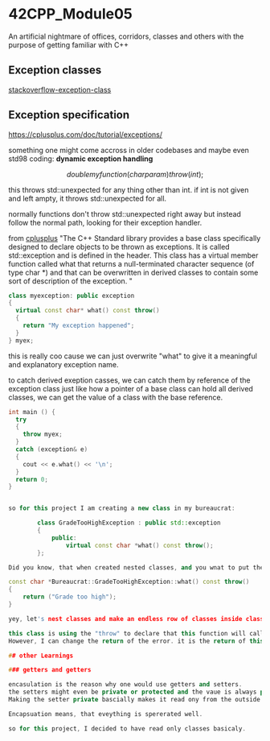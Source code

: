 # 42CPP_Module05
An artificial nightmare of offices, corridors, classes and others with the purpose of getting familiar with C++

## Exception classes

[stackoverflow-exception-class](https://stackoverflow.com/questions/35215169/c-create-a-class-exception)

## Exception specification

https://cplusplus.com/doc/tutorial/exceptions/

something one might come accross in older codebases and maybe even std98 coding: **dynamic exception handling**

$$double myfunction (char param) throw (int);$$

this throws std::unexpected for any thing other than int.
if int is not given and left ampty, it throws std::unexpected for all.

normally functions don't throw std::unexpected right away but instead follow the normal path, looking for their exception handler.

from [cplusplus](https://cplusplus.com/doc/tutorial/exceptions/)
"The C++ Standard library provides a base class specifically designed to declare objects to be thrown as exceptions. It is called std::exception and is defined in the <exception> header. This class has a virtual member function called what that returns a null-terminated character sequence (of type char *) and that can be overwritten in derived classes to contain some sort of description of the exception.
"
```C++
class myexception: public exception
{
  virtual const char* what() const throw()
  {
    return "My exception happened";
  }
} myex;
```
this is really coo cause we can just overwrite "what" to give it a meaningful and explanatory exception name.

to catch derived exeption casses, we can catch them by reference of the exception class
just like how a pointer of a base class can hold all derived classes, we can get the value of a class with the base reference.

```c++
int main () {
  try
  {
    throw myex;
  }
  catch (exception& e)
  {
    cout << e.what() << '\n';
  }
  return 0;
}


so for this project I am creating a new class in my bureaucrat:

		class GradeTooHighException : public std::exception
		{
			public:
				virtual const char *what() const throw();
		};

Did you know, that when created nested classes, and you wnat to put the implementation somehwere, you have to use the "qualified name" meaning including the outer classes?

const char *Bureaucrat::GradeTooHighException::what() const throw()
{
	return ("Grade too high");
}

yey, let's nest classes and make an endless row of classes inside classes XD

this class is using the "throw" to declare that this function will call std::unexpected.
However, I can change the return of the error. it is the return of this function (const char *)

## other Learnings

### getters and getters

encasulation is the reason why one would use getters and setters.
the setters might even be private or protected and the vaue is always private or protected.
Making the setter private bascially makes it read ony from the outside.

Encapsuation means, that eveything is spererated well.

so for this project, I decided to have read only classes basicaly.



